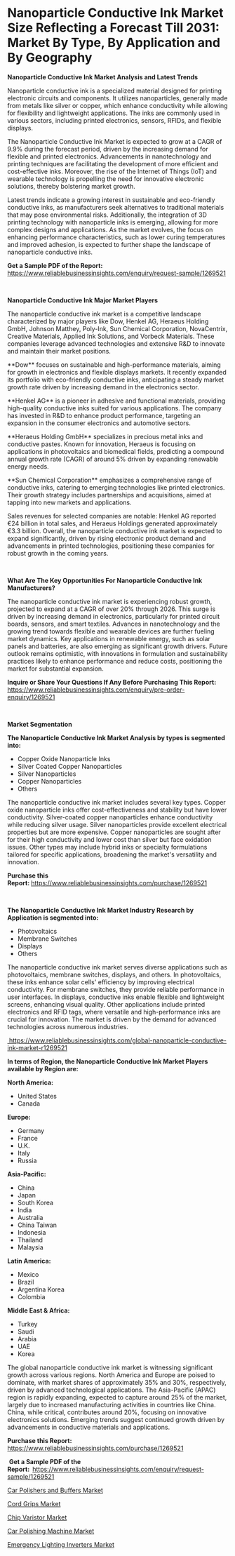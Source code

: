 <p><h1>Nanoparticle Conductive Ink Market Size Reflecting a Forecast Till 2031: Market By Type, By Application and By Geography</h1></p><p><strong>Nanoparticle Conductive Ink Market Analysis and Latest Trends</strong></p>
<p><p>Nanoparticle conductive ink is a specialized material designed for printing electronic circuits and components. It utilizes nanoparticles, generally made from metals like silver or copper, which enhance conductivity while allowing for flexibility and lightweight applications. The inks are commonly used in various sectors, including printed electronics, sensors, RFIDs, and flexible displays.</p><p>The Nanoparticle Conductive Ink Market is expected to grow at a CAGR of 9.9% during the forecast period, driven by the increasing demand for flexible and printed electronics. Advancements in nanotechnology and printing techniques are facilitating the development of more efficient and cost-effective inks. Moreover, the rise of the Internet of Things (IoT) and wearable technology is propelling the need for innovative electronic solutions, thereby bolstering market growth.</p><p>Latest trends indicate a growing interest in sustainable and eco-friendly conductive inks, as manufacturers seek alternatives to traditional materials that may pose environmental risks. Additionally, the integration of 3D printing technology with nanoparticle inks is emerging, allowing for more complex designs and applications. As the market evolves, the focus on enhancing performance characteristics, such as lower curing temperatures and improved adhesion, is expected to further shape the landscape of nanoparticle conductive inks.</p></p>
<p><strong>Get a Sample PDF of the Report:&nbsp;</strong> <a href="https://www.reliablebusinessinsights.com/enquiry/request-sample/1269521?utm_campaign=96&utm_medium=2&utm_source=Github&utm_content=ia&utm_term=30092024&utm_id=nanoparticle-conductive-ink">https://www.reliablebusinessinsights.com/enquiry/request-sample/1269521</a></p>
<p>&nbsp;</p>
<p><strong>Nanoparticle Conductive Ink Major Market Players</strong></p>
<p><p>The nanoparticle conductive ink market is a competitive landscape characterized by major players like Dow, Henkel AG, Heraeus Holding GmbH, Johnson Matthey, Poly-Ink, Sun Chemical Corporation, NovaCentrix, Creative Materials, Applied Ink Solutions, and Vorbeck Materials. These companies leverage advanced technologies and extensive R&D to innovate and maintain their market positions. </p><p>**Dow** focuses on sustainable and high-performance materials, aiming for growth in electronics and flexible displays markets. It recently expanded its portfolio with eco-friendly conductive inks, anticipating a steady market growth rate driven by increasing demand in the electronics sector.</p><p>**Henkel AG** is a pioneer in adhesive and functional materials, providing high-quality conductive inks suited for various applications. The company has invested in R&D to enhance product performance, targeting an expansion in the consumer electronics and automotive sectors. </p><p>**Heraeus Holding GmbH** specializes in precious metal inks and conductive pastes. Known for innovation, Heraeus is focusing on applications in photovoltaics and biomedical fields, predicting a compound annual growth rate (CAGR) of around 5% driven by expanding renewable energy needs.</p><p>**Sun Chemical Corporation** emphasizes a comprehensive range of conductive inks, catering to emerging technologies like printed electronics. Their growth strategy includes partnerships and acquisitions, aimed at tapping into new markets and applications.</p><p>Sales revenues for selected companies are notable: Henkel AG reported €24 billion in total sales, and Heraeus Holdings generated approximately €3.3 billion. Overall, the nanoparticle conductive ink market is expected to expand significantly, driven by rising electronic product demand and advancements in printed technologies, positioning these companies for robust growth in the coming years.</p></p>
<p>&nbsp;</p>
<p><strong>What Are The Key Opportunities For Nanoparticle Conductive Ink Manufacturers?</strong></p>
<p><p>The nanoparticle conductive ink market is experiencing robust growth, projected to expand at a CAGR of over 20% through 2026. This surge is driven by increasing demand in electronics, particularly for printed circuit boards, sensors, and smart textiles. Advances in nanotechnology and the growing trend towards flexible and wearable devices are further fueling market dynamics. Key applications in renewable energy, such as solar panels and batteries, are also emerging as significant growth drivers. Future outlook remains optimistic, with innovations in formulation and sustainability practices likely to enhance performance and reduce costs, positioning the market for substantial expansion.</p></p>
<p><strong>Inquire or Share Your Questions If Any Before Purchasing This Report:</strong> <a href="https://www.reliablebusinessinsights.com/enquiry/pre-order-enquiry/1269521?utm_campaign=96&utm_medium=2&utm_source=Github&utm_content=ia&utm_term=30092024&utm_id=nanoparticle-conductive-ink">https://www.reliablebusinessinsights.com/enquiry/pre-order-enquiry/1269521</a></p>
<p>&nbsp;</p>
<p><strong>Market Segmentation</strong></p>
<p><strong>The Nanoparticle Conductive Ink Market Analysis by types is segmented into:</strong></p>
<p><ul><li>Copper Oxide Nanoparticle Inks</li><li>Silver Coated Copper Nanoparticles</li><li>Silver Nanoparticles</li><li>Copper Nanoparticles</li><li>Others</li></ul></p>
<p><p>The nanoparticle conductive ink market includes several key types. Copper oxide nanoparticle inks offer cost-effectiveness and stability but have lower conductivity. Silver-coated copper nanoparticles enhance conductivity while reducing silver usage. Silver nanoparticles provide excellent electrical properties but are more expensive. Copper nanoparticles are sought after for their high conductivity and lower cost than silver but face oxidation issues. Other types may include hybrid inks or specialty formulations tailored for specific applications, broadening the market's versatility and innovation.</p></p>
<p><strong>Purchase this Report:&nbsp;</strong><a href="https://www.reliablebusinessinsights.com/purchase/1269521?utm_campaign=96&utm_medium=2&utm_source=Github&utm_content=ia&utm_term=30092024&utm_id=nanoparticle-conductive-ink">https://www.reliablebusinessinsights.com/purchase/1269521</a></p>
<p>&nbsp;</p>
<p><strong>The Nanoparticle Conductive Ink Market Industry Research by Application is segmented into:</strong></p>
<p><ul><li>Photovoltaics</li><li>Membrane Switches</li><li>Displays</li><li>Others</li></ul></p>
<p><p>The nanoparticle conductive ink market serves diverse applications such as photovoltaics, membrane switches, displays, and others. In photovoltaics, these inks enhance solar cells' efficiency by improving electrical conductivity. For membrane switches, they provide reliable performance in user interfaces. In displays, conductive inks enable flexible and lightweight screens, enhancing visual quality. Other applications include printed electronics and RFID tags, where versatile and high-performance inks are crucial for innovation. The market is driven by the demand for advanced technologies across numerous industries.</p></p>
<p><a href="https://www.reliablebusinessinsights.com/global-nanoparticle-conductive-ink-market-r1269521?utm_campaign=96&utm_medium=2&utm_source=Github&utm_content=ia&utm_term=30092024&utm_id=nanoparticle-conductive-ink">&nbsp;https://www.reliablebusinessinsights.com/global-nanoparticle-conductive-ink-market-r1269521</a></p>
<p><strong>In terms of Region, the Nanoparticle Conductive Ink Market Players available by Region are:</strong></p>
<p>
    <p> <strong> North America: </strong>
        <ul>
            <li>United States</li>
            <li>Canada</li>
        </ul>
        </p> 
    <p> <strong> Europe: </strong>
        <ul>
            <li>Germany</li>
            <li>France</li>
            <li>U.K.</li>
            <li>Italy</li>
            <li>Russia</li>
        </ul>
        </p> 
    <p> <strong> Asia-Pacific: </strong>
        <ul>
            <li>China</li>
            <li>Japan</li>
            <li>South Korea</li>
            <li>India</li>
            <li>Australia</li>
            <li>China Taiwan</li>
            <li>Indonesia</li>
            <li>Thailand</li>
            <li>Malaysia</li>
        </ul>
        </p> 
    <p> <strong> Latin America: </strong>
        <ul>
            <li>Mexico</li>
            <li>Brazil</li>
            <li>Argentina Korea</li>
            <li>Colombia</li>
        </ul>
        </p> 
    <p> <strong> Middle East & Africa: </strong>
        <ul>
            <li>Turkey</li>
            <li>Saudi</li>
            <li>Arabia</li>
            <li>UAE</li>
            <li>Korea</li>
        </ul>
    </p>
    </p>
<p><p>The global nanoparticle conductive ink market is witnessing significant growth across various regions. North America and Europe are poised to dominate, with market shares of approximately 35% and 30%, respectively, driven by advanced technological applications. The Asia-Pacific (APAC) region is rapidly expanding, expected to capture around 25% of the market, largely due to increased manufacturing activities in countries like China. China, while critical, contributes around 20%, focusing on innovative electronics solutions. Emerging trends suggest continued growth driven by advancements in conductive materials and applications.</p></p>
<p><strong>Purchase this Report: </strong><a href="https://www.reliablebusinessinsights.com/purchase/1269521?utm_campaign=96&utm_medium=2&utm_source=Github&utm_content=ia&utm_term=30092024&utm_id=nanoparticle-conductive-ink">https://www.reliablebusinessinsights.com/purchase/1269521</a></p>
<p>&nbsp;<strong>Get a Sample PDF of the Report:&nbsp;&nbsp;</strong><a href="https://www.reliablebusinessinsights.com/enquiry/request-sample/1269521?utm_campaign=96&utm_medium=2&utm_source=Github&utm_content=ia&utm_term=30092024&utm_id=nanoparticle-conductive-ink">https://www.reliablebusinessinsights.com/enquiry/request-sample/1269521</a></p>
<p><strong></strong></p>
<p><p><a href="https://medium.com/@tomienow6767d/regional-adaptations-to-car-polishers-and-buffers-market-innovations-major-trends-and-forecasts-fdc6fdab36d8?utm_campaign=96&utm_medium=2&utm_source=Github&utm_content=ia&utm_term=30092024&utm_id=nanoparticle-conductive-ink">Car Polishers and Buffers Market</a></p><p><a href="https://issuu.com/reportprime-2/docs/cord-grips-market-size-2030.pptx_0a9317b40eedbc?utm_campaign=96&utm_medium=2&utm_source=Github&utm_content=ia&utm_term=30092024&utm_id=nanoparticle-conductive-ink">Cord Grips Market</a></p><p><a href="https://www.linkedin.com/pulse/global-market-pulse-trends-growth-analysis-chip-varistor-xn23e?utm_campaign=96&utm_medium=2&utm_source=Github&utm_content=ia&utm_term=30092024&utm_id=nanoparticle-conductive-ink">Chip Varistor Market</a></p><p><a href="https://medium.com/@tomienow6767d/car-polishing-machine-market-research-report-market-forecast-and-growth-prospects-with-a-steady-11b7cd5d08bb?utm_campaign=96&utm_medium=2&utm_source=Github&utm_content=ia&utm_term=30092024&utm_id=nanoparticle-conductive-ink">Car Polishing Machine Market</a></p><p><a href="https://www.linkedin.com/pulse/emergency-lighting-inverters-market-global-insights-sales-bmrsc?utm_campaign=96&utm_medium=2&utm_source=Github&utm_content=ia&utm_term=30092024&utm_id=nanoparticle-conductive-ink">Emergency Lighting Inverters Market</a></p></p>